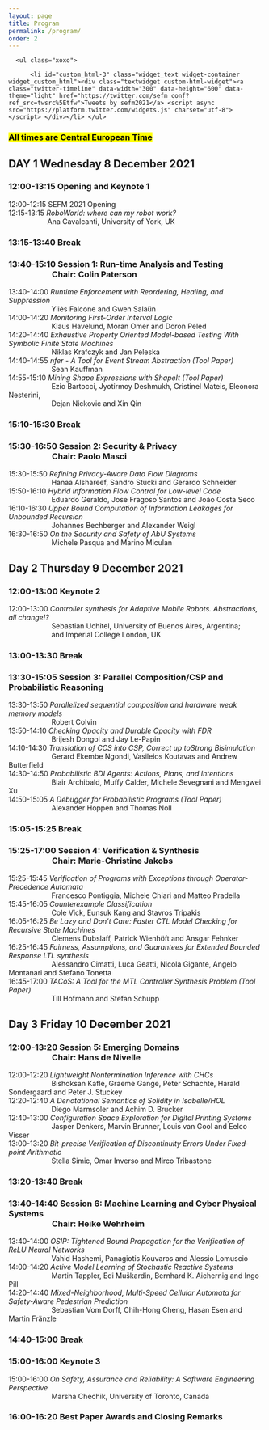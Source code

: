 ```yaml
---
layout: page
title: Program
permalink: /program/
order: 2
---
```


<div id="secondary" class="widget-area sidey" role="complementary">

      <ul class="xoxo">

          <li id="custom_html-3" class="widget_text widget-container widget_custom_html"><div class="textwidget custom-html-widget"><a class="twitter-timeline" data-width="300" data-height="600" data-theme="light" href="https://twitter.com/sefm_conf?ref_src=twsrc%5Etfw">Tweets by sefm2021</a> <script async src="https://platform.twitter.com/widgets.js" charset="utf-8"></script> </div></li>	</ul>
</div>

<h3><mark>All times are Central European Time</mark></h3>

<h2><b>DAY 1 Wednesday 8 December 2021</b></h2>

<h3 class="prog"><b>12:00-13:15 Opening and Keynote 1</b></h3>
<p>12:00-12:15  SEFM 2021 Opening <br>
12:15-13:15  <em>RoboWorld: where can my robot work?</em> <br>
&emsp;&emsp;&emsp;&emsp;&emsp;&ensp;Ana Cavalcanti, University of York, UK</p>

<h3><b>13:15-13:40 Break</b></h3>

<h3 class="prog"><b>13:40-15:10 Session 1: Run-time Analysis and Testing</b><br>
&emsp;&emsp;&emsp;&emsp;&emsp;&nbsp;<b>Chair: Colin Paterson</b></h3>
<p>13:40-14:00 <em>Runtime Enforcement with Reordering, Healing, and Suppression</em> <br>
&emsp;&emsp;&emsp;&emsp;&emsp;&ensp;&nbsp;&nbsp;Yliès Falcone and Gwen Salaün <br>
14:00-14:20 <em>Monitoring First-Order Interval Logic</em> <br>
&emsp;&emsp;&emsp;&emsp;&emsp;&ensp;&nbsp;&nbsp;Klaus Havelund, Moran Omer and Doron Peled <br>
14:20-14:40 <em>Exhaustive Property Oriented Model-based Testing With Symbolic Finite State Machines</em> <br>
&emsp;&emsp;&emsp;&emsp;&emsp;&ensp;&nbsp;&nbsp;Niklas Krafczyk and Jan Peleska <br>
14:40-14:55 <em>nfer - A Tool for Event Stream Abstraction (Tool Paper)</em> <br>
&emsp;&emsp;&emsp;&emsp;&emsp;&ensp;&nbsp;&nbsp;Sean Kauffman <br>
14:55-15:10 <em>Mining Shape Expressions with ShapeIt (Tool Paper)</em> <br>
&emsp;&emsp;&emsp;&emsp;&emsp;&ensp;&nbsp;&nbsp;Ezio Bartocci, Jyotirmoy Deshmukh, Cristinel Mateis, Eleonora Nesterini, <br>
&emsp;&emsp;&emsp;&emsp;&emsp;&ensp;&nbsp;&nbsp;Dejan Nickovic and Xin Qin
</p>

<h3><b>15:10-15:30 Break</b></h3>

<h3 class="prog"><b>15:30-16:50 Session 2: Security & Privacy</b><br>
&emsp;&emsp;&emsp;&emsp;&emsp;&nbsp;<b>Chair: Paolo Masci</b></h3>
<p>15:30-15:50 <em>Refining Privacy-Aware Data Flow Diagrams</em> <br>
&emsp;&emsp;&emsp;&emsp;&emsp;&ensp;&nbsp;&nbsp;Hanaa Alshareef, Sandro Stucki and Gerardo Schneider <br>
15:50-16:10 <em>Hybrid Information Flow Control for Low-level Code</em> <br>
&emsp;&emsp;&emsp;&emsp;&emsp;&ensp;&nbsp;&nbsp;Eduardo Geraldo, Jose Fragoso Santos and João Costa Seco <br>
16:10-16:30 <em>Upper Bound Computation of Information Leakages for Unbounded Recursion</em> <br>
&emsp;&emsp;&emsp;&emsp;&emsp;&ensp;&nbsp;&nbsp;Johannes Bechberger and Alexander Weigl <br>
16:30-16:50 <em>On the Security and Safety of AbU Systems</em> <br>
&emsp;&emsp;&emsp;&emsp;&emsp;&ensp;&nbsp;&nbsp;Michele Pasqua and Marino Miculan
</p>

<h2><b>Day 2 Thursday 9 December 2021</b></h2>

<h3 class="prog"><b>12:00-13:00 Keynote 2</b></h3>
<p>12:00-13:00 <em>Controller synthesis for Adaptive Mobile Robots. Abstractions, all change!?</em> <br>
&emsp;&emsp;&emsp;&emsp;&emsp;&ensp;&nbsp;&nbsp;Sebastian Uchitel, University of Buenos Aires, Argentina; <br>
&emsp;&emsp;&emsp;&emsp;&emsp;&ensp;&nbsp;&nbsp;and Imperial College London, UK
</p>

<h3><b>13:00-13:30 Break</b></h3>

<h3 class="prog"><b>13:30-15:05 Session 3: Parallel Composition/CSP and Probabilistic Reasoning</b></h3>
<p> 13:30-13:50 <em>Parallelized sequential composition and hardware weak memory models</em> <br>
&emsp;&emsp;&emsp;&emsp;&emsp;&ensp;&nbsp;&nbsp;Robert Colvin <br>
13:50-14:10 <em>Checking Opacity and Durable Opacity with FDR</em> <br>
&emsp;&emsp;&emsp;&emsp;&emsp;&ensp;&nbsp;&nbsp;Brijesh Dongol and Jay Le-Papin <br>
14:10-14:30 <em>Translation of CCS into CSP, Correct up toStrong Bisimulation</em> <br>
&emsp;&emsp;&emsp;&emsp;&emsp;&ensp;&nbsp;&nbsp;Gerard Ekembe Ngondi, Vasileios Koutavas and Andrew Butterfield<br>
14:30-14:50 <em>Probabilistic BDI Agents: Actions, Plans, and Intentions</em> <br>
&emsp;&emsp;&emsp;&emsp;&emsp;&ensp;&nbsp;&nbsp;Blair Archibald, Muffy Calder, Michele Sevegnani and Mengwei Xu <br>
14:50-15:05 <em>A Debugger for Probabilistic Programs (Tool Paper)</em> <br>
&emsp;&emsp;&emsp;&emsp;&emsp;&ensp;&nbsp;&nbsp;Alexander Hoppen and Thomas Noll
</p>

<h3><b>15:05-15:25 Break</b></h3>

<h3 class="prog"><b>15:25-17:00 Session 4: Verification & Synthesis</b><br>
&emsp;&emsp;&emsp;&emsp;&emsp;&nbsp;<b>Chair: Marie-Christine Jakobs</b></h3>
<p>15:25-15:45 <em>Verification of Programs with Exceptions through Operator-Precedence Automata</em> <br>
&emsp;&emsp;&emsp;&emsp;&emsp;&ensp;&nbsp;&nbsp;Francesco Pontiggia, Michele Chiari and Matteo Pradella <br>
15:45-16:05 <em>Counterexample Classification</em> <br>
&emsp;&emsp;&emsp;&emsp;&emsp;&ensp;&nbsp;&nbsp;Cole Vick, Eunsuk Kang and Stavros Tripakis <br>
16:05-16:25 <em>Be Lazy and Don’t Care: Faster CTL Model Checking for Recursive State Machines</em> <br>
&emsp;&emsp;&emsp;&emsp;&emsp;&ensp;&nbsp;&nbsp;Clemens Dubslaff, Patrick Wienhöft and Ansgar Fehnker <br>
16:25-16:45 <em>Fairness, Assumptions, and Guarantees for Extended Bounded Response LTL synthesis</em> <br>
&emsp;&emsp;&emsp;&emsp;&emsp;&ensp;&nbsp;&nbsp;Alessandro Cimatti, Luca Geatti, Nicola Gigante, Angelo Montanari and Stefano Tonetta <br>
16:45-17:00 <em>TACoS: A Tool for the MTL Controller Synthesis Problem (Tool Paper)</em> <br>
&emsp;&emsp;&emsp;&emsp;&emsp;&ensp;&nbsp;&nbsp;Till Hofmann and Stefan Schupp
</p>

<h2><b>Day 3 Friday 10 December 2021</b></h2>

<h3 class="prog"><b>12:00-13:20 Session 5: Emerging Domains</b><br>
&emsp;&emsp;&emsp;&emsp;&emsp;&nbsp;<b>Chair: Hans de Nivelle</b></h3>
<p>12:00-12:20 <em>Lightweight Nontermination Inference with CHCs</em> <br>
&emsp;&emsp;&emsp;&emsp;&emsp;&ensp;&nbsp;&nbsp;Bishoksan Kafle, Graeme Gange, Peter Schachte, Harald Sondergaard and Peter J. Stuckey <br>
12:20-12:40 <em>A Denotational Semantics of Solidity in Isabelle/HOL</em> <br>
&emsp;&emsp;&emsp;&emsp;&emsp;&ensp;&nbsp;&nbsp;Diego Marmsoler and Achim D. Brucker <br>
12:40-13:00 <em>Configuration Space Exploration for Digital Printing Systems</em> <br>
&emsp;&emsp;&emsp;&emsp;&emsp;&ensp;&nbsp;&nbsp;Jasper Denkers, Marvin Brunner, Louis van Gool and Eelco Visser <br>
13:00-13:20 <em>Bit-precise Verification of Discontinuity Errors Under Fixed-point Arithmetic</em> <br>
&emsp;&emsp;&emsp;&emsp;&emsp;&ensp;&nbsp;&nbsp;Stella Simic, Omar Inverso and Mirco Tribastone
</p>

<h3><b>13:20-13:40 Break</b></h3>

<h3 class="prog"><b>13:40-14:40 Session 6: Machine Learning and Cyber Physical Systems</b><br>
&emsp;&emsp;&emsp;&emsp;&emsp;&nbsp;<b>Chair: Heike Wehrheim</b></h3>
<p>13:40-14:00 <em>OSIP: Tightened Bound Propagation for the Verification of ReLU Neural Networks</em> <br>
&emsp;&emsp;&emsp;&emsp;&emsp;&ensp;&nbsp;&nbsp;Vahid Hashemi, Panagiotis Kouvaros and Alessio Lomuscio <br>
14:00-14:20 <em>Active Model Learning of Stochastic Reactive Systems</em> <br>
&emsp;&emsp;&emsp;&emsp;&emsp;&ensp;&nbsp;&nbsp;Martin Tappler, Edi Muškardin, Bernhard K. Aichernig and Ingo Pill <br>
14:20-14:40 <em>Mixed-Neighborhood, Multi-Speed Cellular Automata for Safety-Aware Pedestrian Prediction</em> <br>
&emsp;&emsp;&emsp;&emsp;&emsp;&ensp;&nbsp;&nbsp;Sebastian Vom Dorff, Chih-Hong Cheng, Hasan Esen and Martin Fränzle
</p>

<h3><b>14:40-15:00 Break</b></h3>

<h3 class="prog"><b>15:00-16:00 Keynote 3</b></h3>
<p>15:00-16:00 <em>On Safety, Assurance and Reliability: A Software Engineering Perspective</em> <br>
&emsp;&emsp;&emsp;&emsp;&emsp;&ensp;&nbsp;&nbsp;Marsha Chechik, University of Toronto, Canada
</p>

<h3><b>16:00-16:20 Best Paper Awards and Closing Remarks</b></h3>
